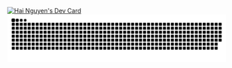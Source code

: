 <a href="https://app.daily.dev/grumman"><img src="https://api.daily.dev/devcards/v2/5mzovZ0XGavhs0Q13eGec.png?r=l0t" width="356" alt="Hai Nguyen's Dev Card"/></a>
<picture>
  <source media="(prefers-color-scheme: dark)" srcset="https://raw.githubusercontent.com/platane/platane/output/github-contribution-grid-snake-dark.svg">
  <source media="(prefers-color-scheme: light)" srcset="https://raw.githubusercontent.com/platane/platane/output/github-contribution-grid-snake.svg">
  <img alt="github contribution grid snake animation" src="https://raw.githubusercontent.com/platane/platane/output/github-contribution-grid-snake.svg">
</picture>

